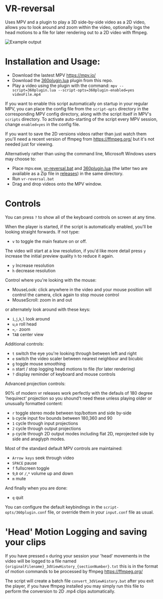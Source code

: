 # VR-reversal

Uses MPV and a plugin to play a 3D side-by-side video as a 2D video, allows you to look around and zoom within the video, optionally logs the head motions to a file for later rendering out to a 2D video with ffmpeg.

![Example output](https://github.com/dfaker/VR-reversal/blob/master/example.gif?raw=true)

# Installation and Usage:

- Download the lastest MPV https://mpv.io/
- Download the [360plugin.lua](https://raw.githubusercontent.com/dfaker/VR-reversal/master/360plugin.lua) plugin from this repo.
- Play a video using the plugin with the command: `mpv --script=360plugin.lua --script-opts=360plugin-enabled=yes videoFile.mp4`

If you want to enable this script automatically on startup in your regular MPV, you can place the config file from the `script-opts` directory in the corresponding MPV config directory, along with the script itself in MPV's `scripts` directory. To activate auto-starting of the script every MPV session, change `enabled=yes` in the config file.

If you want to save the 2D versions videos rather than just watch them you'll need a recent version of ffmpeg from https://ffmpeg.org/ but it's not needed just for viewing.

Alternatively rather than using the command line, Microsoft Windows users may choose to:

- Place mpv.exe, [vr-reversal.bat](https://raw.githubusercontent.com/dfaker/VR-reversal/master/vr-reversal.bat) and [360plugin.lua](https://raw.githubusercontent.com/dfaker/VR-reversal/master/360plugin.lua) (the latter two are available as a Zip file in [releases](https://github.com/dfaker/VR-reversal/releases)) in the same directory.
- Run `vr-reversal.bat`
- Drag and drop videos onto the MPV window.

# Controls

You can press `?` to show all of the keyboard controls on screen at any time.

When the player is started, if the script is automatically enabled, you'll be looking straight forwards. If not type:

- `v` to toggle the main feature on or off.

The video will start at a low resolution, if you'd like more detail press `y` increase the initial preview quality `h` to reduce it again.

- `y` Increase resolution
- `h` decrease resolution

Control where you're looking with the mouse:

- MouseLook: click anywhere in the video and your mouse position will control the camera, click again to stop mouse control
- MouseScroll: zoom in and out

or alternately look around with these keys:

- `i`,`j`,`k`,`l` look around 
- `u`,`o` roll head
- `=`,`-` zoom
- `TAB` center view

Additional controls:

- `t` switch the eye you're looking through between left and right
- `e` switch the video scaler between nearest neighbour and bicubic
- `g` toggle mouse smoothing
- `n` start / stop logging head motions to file (for later rendering)
- `?` display reminder of keyboard and mouse controls

Advanced projection controls:

90% of modern vr releases work perfectly with the defauls of 180 degree 'hequirect' projection so you shound't need these unless playing older or unusually formatted content:

- `r` toggle stereo mode between top/bottom and side by-side
- `b` cycle input fov bounds between 180,360 and 90
- `1` cycle through input projections
- `2` cycle through output projections
- `p` cycle through 2D output modes including flat 2D, reprojected side by side and anaglyph modes.

Most of the standard default MPV controls are maintained:

- `Arrow keys` seek through video
- `SPACE` pause
- `f` fullscreen toggle
- `9`,`0` or `/`,`*` volume up and down
- `m` mute

And finally when you are done:

- `q` quit

You can configure the default keybindings in the `script-opts/360plugin.conf` file, or override them in your `input.conf` file as usual.

# 'Head' Motion Logging and saving your clips
If you have pressed `n` during your session your 'head' movements in the video will be logged to a file named `{originalFilename}_3dViewHistory_{sectionNumber}.txt` this is in the format of motion commands to be processed by ffmpeg https://ffmpeg.org/

The script will create a batch file `convert_3dViewHistory.bat` after you exit the player, if you have ffmpeg installed you may simply run this file to perform the conversion to 2D .mp4 clips automatically.
